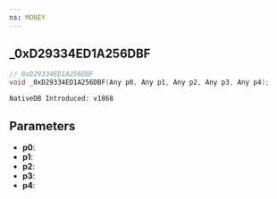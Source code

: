 ```yaml
---
ns: MONEY
---
```

## _0xD29334ED1A256DBF

```c
// 0xD29334ED1A256DBF
void _0xD29334ED1A256DBF(Any p0, Any p1, Any p2, Any p3, Any p4);
```

```
NativeDB Introduced: v1868
```

## Parameters
* **p0**:
* **p1**:
* **p2**:
* **p3**:
* **p4**:
